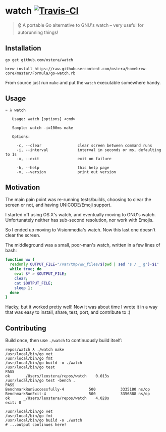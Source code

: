 # watch [![Travis-CI](https://api.travis-ci.org/ostera/watch.svg)](https://travis-ci.org/ostera/watch)
> ⌚ A portable Go alternative to GNU's watch – very useful for autorunning things!

## Installation

```
go get github.com/ostera/watch

brew install https://raw.githubusercontent.com/ostera/homebrew-core/master/Formula/go-watch.rb
```

From source just run `make` and put the `watch` executable somewhere handy.

## Usage

```
~ λ watch

   Usage: watch [options] <cmd>

   Sample: watch -i=100ms make

   Options:

     -c, --clear                clear screen between command runs
     -i, --interval             interval in seconds or ms, defaulting to 1s
     -x, --exit                 exit on failure

     -h, --help                 this help page
     -v, --version              print out version

```

## Motivation

The main pain point was re-running tests/builds, choosing to clear the screen or not,
and having UNICODE/Emoji support.

I started off using OS X's watch, and eventually moving to GNU's watch. Unfortunately
neither has sub-second resolution, nor work with Emojis.

So I ended up moving to Visionmedia's watch. Now this last one doesn't clear the screen.

The middleground was a small, poor-man's watch, written in a few lines of bash:

```bash
function ww {
  readonly OUTPUT_FILE="/var/tmp/ww_files/$(pwd | sed 's / _ g')-$1"
  while true; do
    eval $* > $OUTPUT_FILE;
    clear;
    cat $OUTPUT_FILE;
    sleep 1;
  done
}
```

Hacky, but it worked pretty well! Now it was about time I wrote it in a way that
was easy to install, share, test, port, and contribute to :)

## Contributing

Build once, then use `./watch` to continuously build itself:

```
repos/watch λ ./watch make
/usr/local/bin/go vet
/usr/local/bin/go fmt
/usr/local/bin/go build -o ./watch
/usr/local/bin/go test
PASS
ok      _/Users/leostera/repos/watch    0.013s
/usr/local/bin/go test -bench .
PASS
BenchmarkRunSuccessfully-4           500           3335180 ns/op
BenchmarkRunExit-4                   500           3356888 ns/op
ok      _/Users/leostera/repos/watch    4.028s
exit: 0

/usr/local/bin/go vet
/usr/local/bin/go fmt
/usr/local/bin/go build -o ./watch
# ...output continues here!
```
